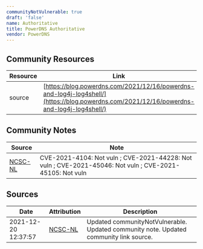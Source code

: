 ```yaml
---
communityNotVulnerable: true
draft: 'false'
name: Authoritative
title: PowerDNS Authoritative
vendor: PowerDNS
---
```



## Community Resources
| Resource | Link |
| --- | --- |
| source | [https://blog.powerdns.com/2021/12/16/powerdns-and-log4j-log4shell/](https://blog.powerdns.com/2021/12/16/powerdns-and-log4j-log4shell/) |

## Community Notes
| Source | Note |
| --- | --- |
| [NCSC-NL](https://github.com/NCSC-NL/log4shell/blob/main/software/README.md) | CVE-2021-4104: Not vuln ; CVE-2021-44228: Not vuln ; CVE-2021-45046: Not vuln ; CVE-2021-45105: Not vuln </ul> |

## Sources
| Date | Attribution | Description |
| --- | --- | --- |
| 2021-12-20 12:37:57 | [NCSC-NL](https://github.com/NCSC-NL/log4shell/blob/main/software/README.md) | Updated communityNotVulnerable. Updated community note. Updated community link source.  |
